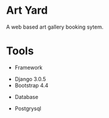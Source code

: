 # Art Yard
A web based art gallery booking sytem.
# Tools
* Framework
- Django 3.0.5
- Bootstrap 4.4
* Database
- Postgrysql